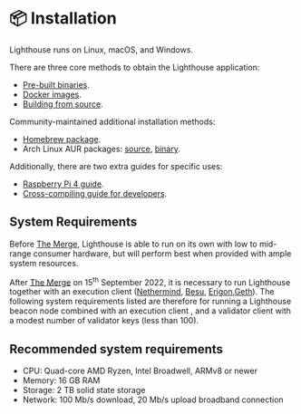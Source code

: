 # 📦 Installation

Lighthouse runs on Linux, macOS, and Windows.

There are three core methods to obtain the Lighthouse application:

- [Pre-built binaries](./installation-binaries.md).
- [Docker images](./docker.md).
- [Building from source](./installation-source.md).

Community-maintained additional installation methods:

- [Homebrew package](./homebrew.md).
- Arch Linux AUR packages: [source](https://aur.archlinux.org/packages/lighthouse-ethereum),
  [binary](https://aur.archlinux.org/packages/lighthouse-ethereum-bin).

Additionally, there are two extra guides for specific uses:

- [Raspberry Pi 4 guide](./pi.md).
- [Cross-compiling guide for developers](./cross-compiling.md).

## System Requirements

Before [The Merge](https://ethereum.org/en/roadmap/merge/), Lighthouse is able to run on its own with low to mid-range consumer hardware, but will perform best when provided with ample system resources. 

After [The Merge](https://ethereum.org/en/roadmap/merge/) on 15<sup>th</sup> September 2022, it is necessary to run Lighthouse together with an execution client ([Nethermind](https://nethermind.io/), [Besu](https://www.hyperledger.org/use/besu), [Erigon](https://github.com/ledgerwatch/erigon),[Geth](https://geth.ethereum.org/)). The following system requirements listed are therefore for running a Lighthouse beacon node combined with an execution client , and a validator client with a modest number of validator keys (less than 100).

## Recommended system requirements

* CPU: Quad-core AMD Ryzen, Intel Broadwell, ARMv8 or newer
* Memory: 16 GB RAM
* Storage: 2 TB solid state storage
* Network: 100 Mb/s download, 20 Mb/s upload broadband connection
